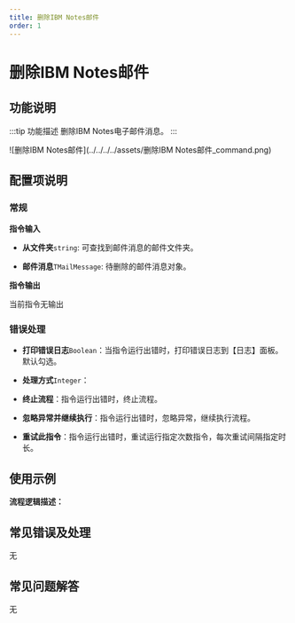 ```yaml
---
title: 删除IBM Notes邮件
order: 1
---
```


# 删除IBM Notes邮件

## 功能说明

:::tip 功能描述
删除IBM Notes电子邮件消息。
:::

![删除IBM Notes邮件](../../../../assets/删除IBM Notes邮件_command.png)

## 配置项说明

### 常规

**指令输入**

- **从文件夹**`string`: 可查找到邮件消息的邮件文件夹。

- **邮件消息**`TMailMessage`: 待删除的邮件消息对象。


**指令输出**

当前指令无输出

### 错误处理

- **打印错误日志**`Boolean`：当指令运行出错时，打印错误日志到【日志】面板。默认勾选。

- **处理方式**`Integer`：

 - **终止流程**：指令运行出错时，终止流程。

 - **忽略异常并继续执行**：指令运行出错时，忽略异常，继续执行流程。

 - **重试此指令**：指令运行出错时，重试运行指定次数指令，每次重试间隔指定时长。

## 使用示例

**流程逻辑描述：** 

## 常见错误及处理

无

## 常见问题解答

无

